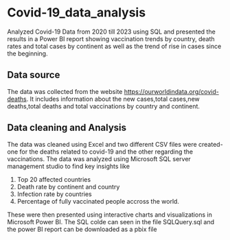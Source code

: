 # Covid-19_data_analysis
Analyzed Covid-19 Data from 2020 till 2023 using SQL and presented the results in a Power BI report showing vaccination trends by country, death rates and total cases by continent as well as the trend of rise in cases since the beginning. 

## Data source
The data was collected from the website https://ourworldindata.org/covid-deaths. It includes information about the new cases,total cases,new deaths,total deaths and total vaccinations by country and continent.

## Data cleaning and Analysis
The data was cleaned using Excel and two different CSV files were created- one for the deaths related to covid-19 and the other regarding the vaccinations. The data was analyzed using Microsoft SQL server management studio to find key insights like 
1. Top 20 affected countries
2. Death rate by continent and country
3. Infection rate by countries
4. Percentage of fully vaccinated people accross the world. 

These were then presented using interactive charts and visualizations in Microsoft Power BI. The SQL colde can seen in the file SQLQuery.sql and the power BI report can be downloaded as a pbix file  

